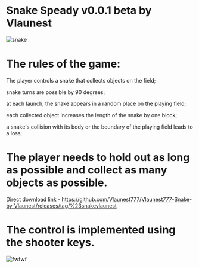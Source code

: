 # Snake Speady v0.0.1 beta by Vlaunest
![snake](https://github.com/Vlaunest777/Vlaunest777-Snake-by-Vlaunest/assets/143882217/44863f09-9954-472c-b1c1-cac29ea1d363)

# The rules of the game:

The player controls a snake that collects objects on the field;

snake turns are possible by 90 degrees;

at each launch, the snake appears in a random place on the playing field;

each collected object increases the length of the snake by one block;

a snake's collision with its body or the boundary of the playing field leads to a loss;

# The player needs to hold out as long as possible and collect as many objects as possible.
Direct download link - https://github.com/Vlaunest777/Vlaunest777-Snake-by-Vlaunest/releases/tag/%23snakevlaunest

# The control is implemented using the shooter keys.



![fwfwf](https://github.com/Vlaunest777/Vlaunest777-Snake-by-Vlaunest/assets/143882217/320d86da-5998-437d-a558-3945d48f1a3c)
